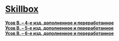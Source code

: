 # [Skillbox](https://go.acstat.com/3ced01680e2ae408 "Skillbox")

**[Усов В. – 4-е изд. дополненное и переработанное](https://www.piter.com/collection/A31624/product/swift-osnovy-razrabotki-prilozheniy-pod-ios-i-macos-4-e-izd-dopolnennoe-i-pererabotannoe)**<br>
**[Усов В. – 5-е изд. дополненное и переработанное](https://www.piter.com/collection/A31624/product/swift-osnovy-razrabotki-prilozheniy-pod-ios-ipados-i-macos-5-e-izd-dopolnennoe-i-pererabotannoe)**<br>
**[Усов В. – 6-е изд. дополненное и переработанное](https://www.piter.com/product/swift-osnovy-razrabotki-prilozheniy-pod-ios-ipados-i-macos-6-e-izd-dopolnennoe-i-pererabotannoe)**
